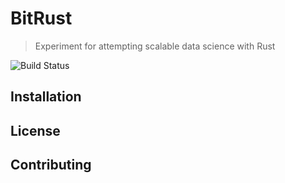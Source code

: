 # BitRust

> Experiment for attempting scalable data science with Rust

![Build Status](https://github.com/Snowda/BitRust/workflows/Linux/badge.svg)

## Installation

## License

## Contributing